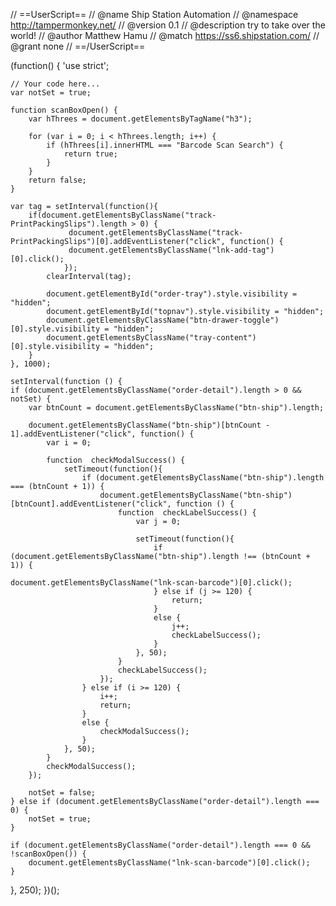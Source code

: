 // ==UserScript==
// @name         Ship Station Automation
// @namespace    http://tampermonkey.net/
// @version      0.1
// @description  try to take over the world!
// @author       Matthew Hamu
// @match        https://ss6.shipstation.com/
// @grant        none
// ==/UserScript==

(function() {
    'use strict';

    // Your code here...
    var notSet = true;

    function scanBoxOpen() {
        var hThrees = document.getElementsByTagName("h3");

        for (var i = 0; i < hThrees.length; i++) {
            if (hThrees[i].innerHTML === "Barcode Scan Search") {
                return true;
            }
        }
        return false;
    }

    var tag = setInterval(function(){
        if(document.getElementsByClassName("track-PrintPackingSlips").length > 0) {
                 document.getElementsByClassName("track-PrintPackingSlips")[0].addEventListener("click", function() {
                 document.getElementsByClassName("lnk-add-tag")[0].click();
                });
            clearInterval(tag);

            document.getElementById("order-tray").style.visibility = "hidden";
            document.getElementById("topnav").style.visibility = "hidden";
            document.getElementsByClassName("btn-drawer-toggle")[0].style.visibility = "hidden";
            document.getElementsByClassName("tray-content")[0].style.visibility = "hidden";
        }
    }, 1000);

    setInterval(function () {
    if (document.getElementsByClassName("order-detail").length > 0 && notSet) {
        var btnCount = document.getElementsByClassName("btn-ship").length;

        document.getElementsByClassName("btn-ship")[btnCount - 1].addEventListener("click", function() {
            var i = 0;

            function  checkModalSuccess() {
                setTimeout(function(){
                    if (document.getElementsByClassName("btn-ship").length === (btnCount + 1)) {
                        document.getElementsByClassName("btn-ship")[btnCount].addEventListener("click", function () {
                            function  checkLabelSuccess() {
                                var j = 0;

                                setTimeout(function(){
                                    if (document.getElementsByClassName("btn-ship").length !== (btnCount + 1)) {
                                        document.getElementsByClassName("lnk-scan-barcode")[0].click();
                                    } else if (j >= 120) {
                                        return;
                                    }
                                    else {
                                        j++;
                                        checkLabelSuccess();
                                    }
                                }, 50);
                            }
                            checkLabelSuccess();
                        });
                    } else if (i >= 120) {
                        i++;
                        return;
                    }
                    else {
                        checkModalSuccess();
                    }
                }, 50);
            }
            checkModalSuccess();
        });

        notSet = false;
    } else if (document.getElementsByClassName("order-detail").length === 0) {
        notSet = true;
    }

    if (document.getElementsByClassName("order-detail").length === 0 && !scanBoxOpen()) {
        document.getElementsByClassName("lnk-scan-barcode")[0].click();
    }
}, 250);
})();
